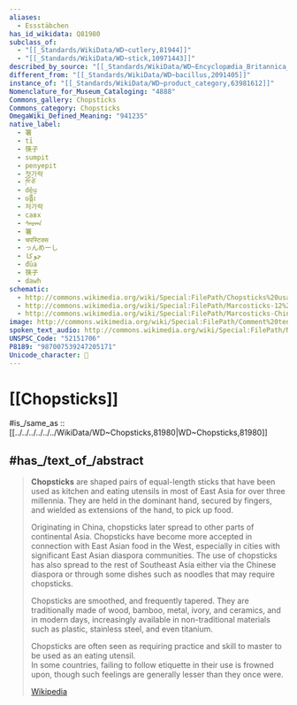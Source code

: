 ```yaml
---
aliases:
  - Essstäbchen
has_id_wikidata: Q81980
subclass_of:
  - "[[_Standards/WikiData/WD~cutlery,81944]]"
  - "[[_Standards/WikiData/WD~stick,10971443]]"
described_by_source: "[[_Standards/WikiData/WD~Encyclopædia_Britannica_11th_edition,867541]]"
different_from: "[[_Standards/WikiData/WD~bacillus,2091405]]"
instance_of: "[[_Standards/WikiData/WD~product_category,63981612]]"
Nomenclature_for_Museum_Cataloging: "4888"
Commons_gallery: Chopsticks
Commons_category: Chopsticks
OmegaWiki_Defined_Meaning: "941235"
native_label:
  - 箸
  - tī
  - 筷子
  - sumpit
  - penyepit
  - 젓가락
  - ཁོ་ཙེ
  - dê̤ṳ
  - ចង្កឹះ
  - 저가락
  - савх
  - ᠰᠠᠤᠬᠠ
  - 箸
  - चपस्टिक्स
  - っんめーし
  - چوكا
  - đũa
  - 筷子
  - dawh
schematic:
  - http://commons.wikimedia.org/wiki/Special:FilePath/Chopsticks%20usage.png
  - http://commons.wikimedia.org/wiki/Special:FilePath/Marcosticks-12%20common%20ways%20to%20use%20chopsticks-cool%20guide%20style.png
  - http://commons.wikimedia.org/wiki/Special:FilePath/Marcosticks-Chinese-12%20common%20ways%20to%20use%20chopsticks-cool%20guide%20style.png
image: http://commons.wikimedia.org/wiki/Special:FilePath/Comment%20tenir%20des%20baguettes%20-%20Troisi%C3%A8me%20%C3%A9tape.JPG
spoken_text_audio: http://commons.wikimedia.org/wiki/Special:FilePath/Nl-Eetstokjes-article.ogg
UNSPSC_Code: "52151706"
P8189: "987007539247205171"
Unicode_character: 🥢
---
```


# [[Chopsticks]] 

#is_/same_as :: [[../../../../../../WikiData/WD~Chopsticks,81980|WD~Chopsticks,81980]] 

## #has_/text_of_/abstract 

> **Chopsticks** are shaped pairs of equal-length sticks 
> that have been used as kitchen and eating utensils in most of East Asia for over three millennia. 
> They are held in the dominant hand, secured by fingers, 
> and wielded as extensions of the hand, to pick up food. 
>
> Originating in China, chopsticks later spread to other parts of continental Asia. 
> Chopsticks have become more accepted in connection with East Asian food in the West, 
> especially in cities with significant East Asian diaspora communities. 
> The use of chopsticks has also spread to the rest of Southeast Asia either 
> via the Chinese diaspora or through some dishes such as noodles that may require chopsticks.
>
> Chopsticks are smoothed, and frequently tapered. 
> They are traditionally made of wood, bamboo, metal, ivory, and ceramics, 
> and in modern days, increasingly available in non-traditional materials 
> such as plastic, stainless steel, and even titanium. 
> 
> Chopsticks are often seen as requiring practice and skill to master to be used as an eating utensil.  
> In some countries, failing to follow etiquette in their use is frowned upon, 
> though such feelings are generally lesser than they once were.
>
> [Wikipedia](https://en.wikipedia.org/wiki/Chopsticks) 


